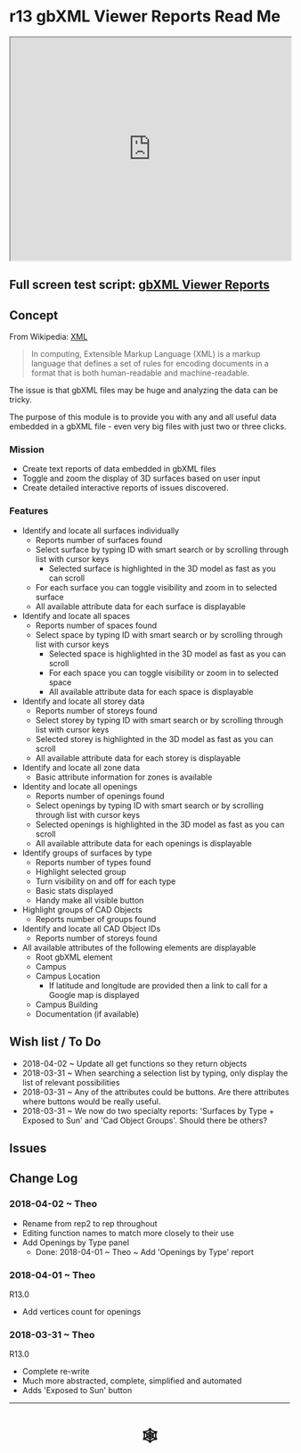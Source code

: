 <span style=display:none; >[You are now in a GitHub source code view - click this link to view Read Me file as a web page]( http://www.ladybug.tools/spider/index.html#gbxml-viewer/r13/gv-rep-reports/README.md "View file as a web page." ) </span>

# r13 gbXML Viewer Reports Read Me


<iframe class=iframeReadMe src=http://www.ladybug.tools/spider/gbxml-viewer/r13/gv-rep-reports/gv-rep.html width=100% height=400px >Iframes are not displayed on github.com</iframe>


## Full screen test script: [gbXML Viewer Reports]( http://www.ladybug.tools/spider/gbxml-viewer/r13/gv-rep-reports/gv-rep.html )


## Concept

From Wikipedia: [XML]( https://en.wikipedia.org/wiki/XML )

> In computing, Extensible Markup Language (XML) is a markup language that defines a set of rules for encoding documents in a format that is both human-readable and machine-readable.

The issue is that gbXML files may be huge and analyzing the data can be tricky.

The purpose of this module is to provide you with any and all useful data embedded in a gbXML file - even very big files with just two or three clicks.

### Mission

* Create text reports of data embedded in gbXML files
* Toggle and zoom the display of 3D surfaces based on user input
* Create detailed interactive reports of issues discovered.


### Features

* Identify and locate all surfaces individually
	* Reports number of surfaces found
	* Select surface by typing ID with smart search or by scrolling through list with cursor keys
		* Selected surface is highlighted in the 3D model as fast as you can scroll
	* For each surface you can toggle visibility and zoom in to selected surface
	* All available attribute data for each surface is displayable
* Identify and locate all spaces
	* Reports number of spaces found
	* Select space by typing ID with smart search or by scrolling through list with cursor keys
		* Selected space is highlighted in the 3D model as fast as you can scroll
		* For each space you can toggle visibility or zoom in to selected space
		* All available attribute data for each space is displayable
* Identify and locate all storey data
	* Reports number of storeys found
	* Select storey by typing ID with smart search or by scrolling through list with cursor keys
	* Selected storey is highlighted in the 3D model as fast as you can scroll
	* All available attribute data for each storey is displayable
* Identify and locate all zone data
	* Basic attribute information for zones is available
* Identity and locate all openings
	* Reports number of openings found
	* Select openings by typing ID with smart search or by scrolling through list with cursor keys
	* Selected openings is highlighted in the 3D model as fast as you can scroll
	* All available attribute data for each openings is displayable
* Identify groups of surfaces by type
	* Reports number of types found
	* Highlight selected group
	* Turn visibility on and off for each type
	* Basic stats displayed
	* Handy make all visible button
* Highlight groups of CAD Objects
	* Reports number of groups found
* Identify and locate all CAD Object IDs
	* Reports number of storeys found
* All available attributes of the following elements are displayable
	* Root gbXML element
	* Campus
	* Campus Location
		* If latitude and longitude are provided then a link to call for a Google map is displayed
	* Campus Building
	* Documentation (if available)


## Wish list / To Do

* 2018-04-02 ~ Update all get functions so they return objects
* 2018-03-31 ~ When searching a selection list by typing, only display the list of relevant possibilities
* 2018-03-31 ~ Any of the attributes could be buttons. Are there attributes where buttons would be really useful.
* 2018-03-31 ~ We now do two specialty reports: 'Surfaces by Type + Exposed to Sun' and 'Cad Object Groups'. Should there be others?


## Issues



## Change Log

### 2018-04-02 ~ Theo

* Rename from rep2 to rep throughout
* Editing function names to match more closely to their use
* Add Openings by Type panel
	* Done: 2018-04-01 ~ Theo ~ Add 'Openings by Type' report
### 2018-04-01 ~ Theo

R13.0
* Add vertices count for openings

### 2018-03-31 ~ Theo

R13.0
* Complete re-write
* Much more abstracted, complete, simplified and automated
* Adds 'Exposed to Sun' button



***


# <center title="hello!" ><a href=javascript:window.scrollTo(0,0); style=text-decoration:none; > &#x1f578; </a></center>



